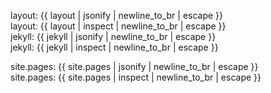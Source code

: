 ---
---


layout: {{ layout | jsonify  | newline_to_br | escape }}<br>
layout: {{ layout | inspect  | newline_to_br | escape }}<br>
jekyll: {{ jekyll | jsonify  | newline_to_br | escape }}<br>
jekyll: {{ jekyll | inspect  | newline_to_br | escape }}<br>

site.pages: {{ site.pages | jsonify  | newline_to_br | escape }}<br>
site.pages: {{ site.pages | inspect  | newline_to_br | escape }}<br>

    

